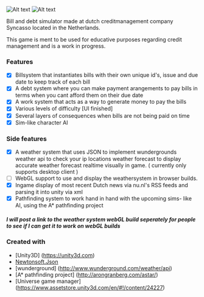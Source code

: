 
![Alt text](https://i.gyazo.com/cc97c924b10df0ccec5d1701c7e33ad7.gif "GamePlay")
![Alt text](https://i.gyazo.com/17e6407a1f5bcabe7aa6e1c54730ef01.gif "Environment")

Bill and debt simulator made at dutch creditmanagement company Syncasso located in the Netherlands.


This game is ment to be used for educative purposes regarding credit management and is a work in progress. 
### Features

- [x] Billsystem that instantiates bills with their own unique id's, issue and due date to keep track of each bill
- [x] A debt system where you can make payment arangements to pay bills in terms when you cant afford them on their due date
- [x] A work system that acts as a way to generate money to pay the bills
- [x] Various levels of difficulty [UI finished]
- [x] Several layers of consequences when bills are not being paid on time
- [x] Sim-like character AI 

### Side features
- [x] A weather system that uses JSON to implement wundergrounds weather api to check your ip locations weather forecast 
to display accurate weather forecast realtime visually in game. ( currently only supports desktop client )
- [ ] WebGL support to use and display the weathersystem in browser builds.
- [x] Ingame display of most recent Dutch news via nu.nl's RSS feeds and parsing it into unity via xml
- [x] Pathfinding system to work hand in hand with the upcoming sims- like AI, using the A* pathfinding project

##### I will post a link to the weather system webGL build seperately for people to see if I can get it to work on webGL builds

### Created with
* [Unity3D] (https://unity3d.com)
* [Newtonsoft.Json](http://www.newtonsoft.com/json)
* [wunderground] (http://www.wunderground.com/weather/api)
* [A* pathfinding project] (http://arongranberg.com/astar/)
* [Universe game manager] (https://www.assetstore.unity3d.com/en/#!/content/24227)



